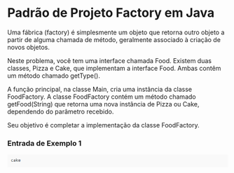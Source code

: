 # Padrão de Projeto Factory em Java

 Uma fábrica (factory) é simplesmente um objeto que retorna outro objeto a partir de alguma chamada de método, geralmente associado à criação de novos objetos.

 Neste problema, você tem uma interface chamada Food. Existem duas classes, Pizza e Cake, que implementam a interface Food. Ambas contêm um método chamado getType().

 A função principal, na classe Main, cria uma instância da classe FoodFactory. A classe FoodFactory contém um método chamado getFood(String) que retorna uma nova instância de Pizza ou Cake, dependendo do parâmetro recebido.

 Seu objetivo é completar a implementação da classe FoodFactory.

 ### Entrada de Exemplo 1
 ![imagens/img1.png](imagens/img1.png)
